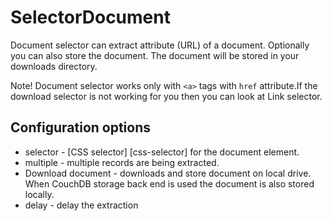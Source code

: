 # SelectorDocument
Document selector can extract attribute (URL) of a document. 
Optionally you can also store the document. The document will be stored in your
downloads directory.

Note! Document selector works only with `<a>` tags with `href` attribute.If the
download selector is not working for you then you can look at Link selector.

## Configuration options
 * selector - [CSS selector] [css-selector] for the document element.
 * multiple - multiple records are being extracted.
 * Download document - downloads and store document on local drive. When CouchDB
 storage back end is used the document is also stored locally.
 * delay - delay the extraction


